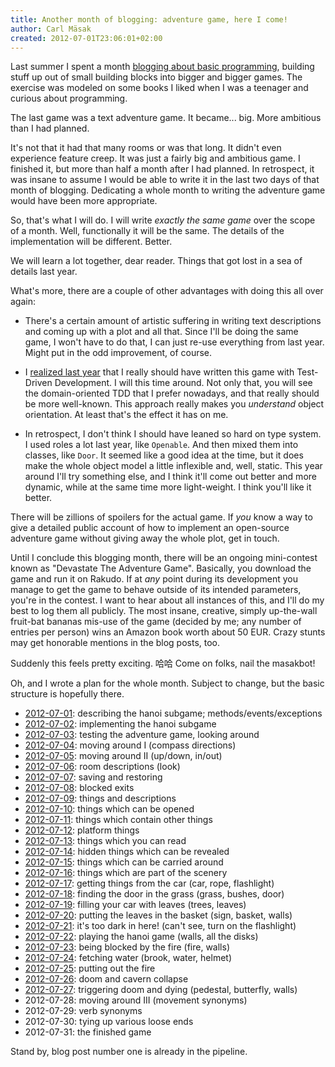 ```yaml
---
title: Another month of blogging: adventure game, here I come!
author: Carl Mäsak
created: 2012-07-01T23:06:01+02:00
---
```

Last summer I spent a month [blogging about basic
programming](http://strangelyconsistent.org/blog/a-month-of-blogging-about-programming-fundamentals),
building stuff up out of small building blocks into bigger and bigger games.
The exercise was modeled on some books I liked when I was a teenager and
curious about programming.

The last game was a text adventure game. It became... big. More ambitious than
I had planned.

It's not that it had that many rooms or was that long. It didn't even
experience feature creep. It was just a fairly big and ambitious game. I
finished it, but more than half a month after I had planned. In retrospect, it
was insane to assume I would be able to write it in the last two days of that
month of blogging. Dedicating a whole month to writing the adventure game would
have been more appropriate.

So, that's what I will do. I will write *exactly the same game* over the scope
of a month. Well, functionally it will be the same. The details of the
implementation will be different. Better.

We will learn a lot together, dear reader. Things that got lost in a sea of
details last year.

What's more, there are a couple of other advantages with doing this all over
again:

* There's a certain amount of artistic suffering in writing text descriptions
  and coming up with a plot and all that. Since I'll be doing the same game, I
  won't have to do that, I can just re-use everything from last year. Might put
  in the odd improvement, of course.

* I [realized last year](http://strangelyconsistent.org/blog/what-i-learned-from-the-june-blogging)
  that I really should have written this game with Test-Driven Development. I
  will this time around. Not only that, you will see the domain-oriented TDD
  that I prefer nowadays, and that really should be more well-known. This
  approach really makes you *understand* object orientation. At least that's
  the effect it has on me.

* In retrospect, I don't think I should have leaned so hard on type
  system. I used roles a lot last year, like `Openable`. And then mixed them
  into classes, like `Door`. It seemed like a good idea at the time, but it
  does make the whole object model a little inflexible and, well, static. This
  year around I'll try something else, and I think it'll come out better and
  more dynamic, while at the same time more light-weight. I think you'll like
  it better.

There will be zillions of spoilers for the actual game. If *you* know a way to
give a detailed public account of how to implement an open-source adventure
game without giving away the whole plot, get in touch.

Until I conclude this blogging month, there will be an ongoing mini-contest
known as "Devastate The Adventure Game". Basically, you download the game and
run it on Rakudo. If at *any* point during its development you manage to get
the game to behave outside of its intended parameters, you're in the contest. I
want to hear about all instances of this, and I'll do my best to log them all
publicly. The most insane, creative, simply up-the-wall fruit-bat bananas
mis-use of the game (decided by me; any number of entries per person) wins an
Amazon book worth about 50 EUR. Crazy stunts may get honorable mentions in
the blog posts, too.

Suddenly this feels pretty exciting. 哈哈 Come on folks, nail the masakbot!

Oh, and I wrote a plan for the whole month. Subject to change, but the basic
structure is hopefully there.

* [2012-07-01](http://strangelyconsistent.org/blog/july-1-2012-hanoi-as-a-black-box): describing the hanoi subgame; methods/events/exceptions
* [2012-07-02](http://strangelyconsistent.org/blog/july-2-2012-implementing-hanoi): implementing the hanoi subgame
* [2012-07-03](http://strangelyconsistent.org/blog/july-3-testing-the-adventure-game-looking-around): testing the adventure game, looking around
* [2012-07-04](http://strangelyconsistent.org/blog/july-4-moving-around-i-compass-directions): moving around I (compass directions)
* [2012-07-05](http://strangelyconsistent.org/blog/july-5-moving-around-ii-up-down-in-out): moving around II (up/down, in/out)
* [2012-07-06](http://strangelyconsistent.org/blog/july-6-room-descriptions-look): room descriptions (look)
* [2012-07-07](http://strangelyconsistent.org/blog/july-7-saving-and-restoring): saving and restoring
* [2012-07-08](http://strangelyconsistent.org/blog/july-8-blocked-exits): blocked exits
* [2012-07-09](http://strangelyconsistent.org/blog/july-9-things-and-descriptions): things and descriptions
* [2012-07-10](http://strangelyconsistent.org/blog/july-10-2012-things-which-can-be-opened): things which can be opened
* [2012-07-11](http://strangelyconsistent.org/blog/july-11-2012-things-which-contain-other-things): things which contain other things
* [2012-07-12](http://strangelyconsistent.org/blog/july-12-2012-platform-things): platform things
* [2012-07-13](http://strangelyconsistent.org/blog/july-13-2012-things-which-you-can-read): things which you can read
* [2012-07-14](http://strangelyconsistent.org/blog/july-14-2012-hidden-things-which-can-be-revealed): hidden things which can be revealed
* [2012-07-15](http://strangelyconsistent.org/blog/july-15-2012-things-which-can-be-carried-around): things which can be carried around
* [2012-07-16](http://strangelyconsistent.org/blog/july-16-2012-things-which-are-part-of-the-scenery): things which are part of the scenery
* [2012-07-17](http://strangelyconsistent.org/blog/july-17-2012-getting-things-from-the-car): getting things from the car (car, rope, flashlight)
* [2012-07-18](http://strangelyconsistent.org/blog/july-18-finding-the-door-in-the-grass): finding the door in the grass (grass, bushes, door)
* [2012-07-19](http://strangelyconsistent.org/blog/july-19-filling-your-car-with-leaves): filling your car with leaves (trees, leaves)
* [2012-07-20](http://strangelyconsistent.org/blog/july-20-putting-the-leaves-in-the-basket): putting the leaves in the basket (sign, basket, walls)
* [2012-07-21](http://strangelyconsistent.org/blog/july-21-2012-its-too-dark-in-here): it's too dark in here! (can't see, turn on the flashlight)
* [2012-07-22](http://strangelyconsistent.org/blog/july-22-2012-playing-the-hanoi-game): playing the hanoi game (walls, all the disks)
* [2012-07-23](http://strangelyconsistent.org/blog/july-23-2012-being-blocked-by-the-fire): being blocked by the fire (fire, walls)
* [2012-07-24](http://strangelyconsistent.org/blog/july-24-2012-fetching-water): fetching water (brook, water, helmet)
* [2012-07-25](http://strangelyconsistent.org/blog/july-25-2012-putting-out-the-fire): putting out the fire
* [2012-07-26](http://strangelyconsistent.org/blog/july-26-2012-doom-and-cavern-collapse): doom and cavern collapse
* [2012-07-27](http://strangelyconsistent.org/blog/july-27-2012-triggering-doom-and-dying): triggering doom and dying (pedestal, butterfly, walls)
* 2012-07-28: moving around III (movement synonyms)
* 2012-07-29: verb synonyms
* 2012-07-30: tying up various loose ends
* 2012-07-31: the finished game

Stand by, blog post number one is already in the pipeline.
